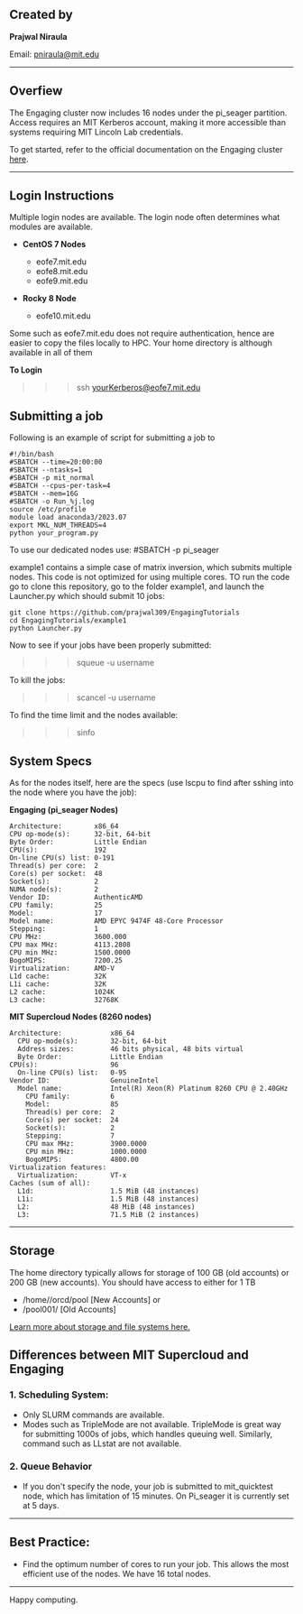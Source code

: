 ## Created by
**Prajwal Niraula**

Email: pniraula@mit.edu

---

## Overfiew
The Engaging cluster now includes 16 nodes under the pi_seager partition. Access requires an MIT Kerberos account, making it more accessible than systems requiring MIT Lincoln Lab credentials.

To get started, refer to the official documentation on the Engaging cluster [here](https://engaging-web.mit.edu/eofe-wiki/).

---

## Login Instructions
Multiple login nodes are available. The login node often determines what modules are available. 

- **CentOS 7 Nodes**
    - eofe7.mit.edu 
    - eofe8.mit.edu 
    - eofe9.mit.edu 

- **Rocky 8 Node**
    - eofe10.mit.edu 

Some such as eofe7.mit.edu does not require authentication, hence are easier to copy the files locally to HPC. Your home directory is although available in all of them


**To Login**

>>> ssh yourKerberos@eofe7.mit.edu



## Submitting a job
Following is an example of script for submitting a job to 

```
#!/bin/bash
#SBATCH --time=20:00:00 
#SBATCH --ntasks=1
#SBATCH -p mit_normal
#SBATCH --cpus-per-task=4
#SBATCH --mem=16G
#SBATCH -o Run_%j.log
source /etc/profile
module load anaconda3/2023.07
export MKL_NUM_THREADS=4
python your_program.py
```

To use our dedicated nodes use: #SBATCH -p pi_seager

example1 contains a simple case of matrix inversion, which submits multiple nodes. This code is not optimized for using multiple cores. TO run the code go to clone this repository, go to the folder example1, and launch the Launcher.py which should submit 10 jobs:

```
git clone https://github.com/prajwal309/EngagingTutorials
cd EngagingTutorials/example1
python Launcher.py
```

Now to see if your jobs have been properly submitted:

>>> squeue -u username

To kill the jobs:

>>> scancel -u username

To find the time limit and the nodes available: 

>>> sinfo


## System Specs
As for the nodes itself, here are the specs (use lscpu to find after sshing into the node where you have the job):

**Engaging (pi_seager Nodes)**
```
Architecture:        x86_64
CPU op-mode(s):      32-bit, 64-bit
Byte Order:          Little Endian
CPU(s):              192
On-line CPU(s) list: 0-191
Thread(s) per core:  2
Core(s) per socket:  48
Socket(s):           2
NUMA node(s):        2
Vendor ID:           AuthenticAMD
CPU family:          25
Model:               17
Model name:          AMD EPYC 9474F 48-Core Processor
Stepping:            1
CPU MHz:             3600.000
CPU max MHz:         4113.2808
CPU min MHz:         1500.0000
BogoMIPS:            7200.25
Virtualization:      AMD-V
L1d cache:           32K
L1i cache:           32K
L2 cache:            1024K
L3 cache:            32768K
```

**MIT Supercloud Nodes (8260 nodes)**
```
Architecture:            x86_64
  CPU op-mode(s):        32-bit, 64-bit
  Address sizes:         46 bits physical, 48 bits virtual
  Byte Order:            Little Endian
CPU(s):                  96
  On-line CPU(s) list:   0-95
Vendor ID:               GenuineIntel
  Model name:            Intel(R) Xeon(R) Platinum 8260 CPU @ 2.40GHz
    CPU family:          6
    Model:               85
    Thread(s) per core:  2
    Core(s) per socket:  24
    Socket(s):           2
    Stepping:            7
    CPU max MHz:         3900.0000
    CPU min MHz:         1000.0000
    BogoMIPS:            4800.00
Virtualization features: 
  Virtualization:        VT-x
Caches (sum of all):     
  L1d:                   1.5 MiB (48 instances)
  L1i:                   1.5 MiB (48 instances)
  L2:                    48 MiB (48 instances)
  L3:                    71.5 MiB (2 instances)
```

---


## Storage
The home directory typically allows for storage of 100 GB (old accounts) or 200 GB (new accounts). You should have access to either for 1 TB 
- /home/<username>/orcd/pool [New Accounts]
 or 
- /pool001/<username> [Old Accounts]

[Learn more about storage and file systems here.](https://orcd-docs.mit.edu/filesystems-file-transfer/filesystems/#__tabbed_1_1)

## Differences between MIT Supercloud and Engaging

### 1. Scheduling System:
- Only SLURM commands are available.
- Modes such as TripleMode are not available. TripleMode is great way for submitting 1000s of jobs, which handles queuing well. Similarly, command such as LLstat are not available.

### 2. Queue Behavior
- If you don't specify the node, your job is submitted to mit_quicktest node, which has limitation of 15 minutes. On Pi_seager it is currently set at 5 days. 

---
## Best Practice:
- Find the optimum number of cores to run your job. This allows the most efficient use of the nodes. We have 16 total nodes. 
---
Happy computing.
